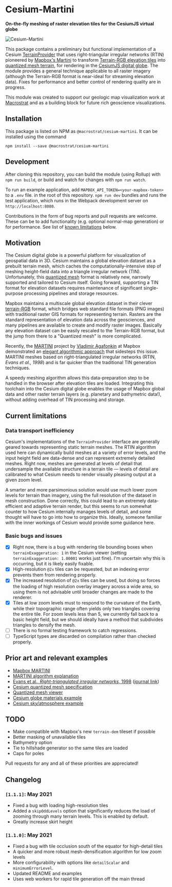 # Cesium-Martini

**On-the-fly meshing of raster elevation tiles for the CesiumJS virtual globe**

![Cesium-Martini](/img/cesium-martini.png)

This package contains a preliminary but functional implementation of a Cesium
[TerrainProvider](https://cesium.com/docs/cesiumjs-ref-doc/TerrainProvider.html)
that uses right-triangular irregular networks (RTIN) pioneered by
[Mapbox's Martini](https://observablehq.com/@mourner/martin-real-time-rtin-terrain-mesh) to
transform [Terrain-RGB elevation tiles](https://blog.mapbox.com/global-elevation-data-6689f1d0ba65) into
[quantized mesh terrain](https://github.com/CesiumGS/quantized-mesh),
for rendering in the [CesiumJS digital globe](https://cesium.com).
The module provides a general technique applicable to all raster imagery
(although the Terrain-RGB format is near-ideal for streaming elevation data).
Fixes for performance and better control of rendering quality are in progress.

This module was created to support our geologic map visualization work
at [Macrostrat](https://macrostrat.org) and as a building block
for future rich geoscience visualizations.

## Installation

This package is listed on NPM as `@macrostrat/cesium-martini`. It can be installed
using the command

```
npm install --save @macrostrat/cesium-martini
```

## Development

After cloning this repository, you can build the module (using Rollup) with
`npm run build`, or build and watch for changes with `npm run watch`.

To run an example application, add `MAPBOX_API_TOKEN=<your-mapbox-token>` to a `.env` file.
in the root of this repository. `npm run dev` bundles and runs the test
application, which runs in the Webpack development server on `http://localhost:8080`.

Contributions in the form of bug reports and pull requests are welcome.
These can be to add functionality (e.g. optional normal-map generation) or for
performance. See list of [known limitations](#current-known-limitations) below.

## Motivation

The Cesium digital globe is a powerful platform for visualization of geospatial
data in 3D. Cesium maintains a global elevation dataset as a prebuilt terrain mesh,
which caches the computationally-intensive step of meshing height-field data
into a triangle irregular network (TIN). Unfortunately, this
[quantized mesh](https://github.com/CesiumGS/quantized-mesh) format is relatively
new, narrowly supported and tailored to Cesium itself. Going forward, supporting
a TIN format for elevation datasets requires maintenance of significant single-purpose
processing pipelines and storage resources.

Mapbox maintains a multiscale global elevation dataset in their clever
[terrain-RGB](https://blog.mapbox.com/global-elevation-data-6689f1d0ba65)
format, which bridges web standard file formats (PNG images) with traditional raster GIS
formats for representing terrain. Rasters are the standard representation of elevation data across the
geosciences, and many pipelines are available to create and modify raster images.
Basically any elevation dataset can be easily rescaled to the Terrain-RGB
format, but the jump from there to a "Quantized mesh" is more complicated.

Recently, the [MARTINI](https://github.com/mapbox/martini) project by
[Vladimir Agafonkin](https://agafonkin.com/) at Mapbox demonstrated an
[elegant algorithmic approach](https://observablehq.com/@mourner/martin-real-time-rtin-terrain-mesh)
that sidesteps this issue.
MARTINI meshes based on right-triangulated irregular networks (RTIN, _Evans et al., 1998_)
and is far quicker than the traditional TIN generation techniques.

A speedy meshing algorithm allows this data-preparation step to be handled
in the browser after elevation tiles are loaded. Integrating this
toolchain into the Cesium digital globe enables the usage of Mapbox global
data and other raster terrain layers (e.g. planetary and bathymetric data!),
without adding overhead of TIN processing and storage.

## Current limitations

### Data transport inefficiency

Cesium's implementations of the `TerrainProvider` interface are generally geared
towards representing static terrain meshes. The RTIN algorithm used here can
dynamically build meshes at a variety of error levels, and the input height
field are data-dense and can represent extremely detailed meshes. Right now,
meshes are generated at levels of detail that undersample the available structure
in a terrain tile — levels of detail are calibrated to what Cesium needs to
render visually pleasing output at a given zoom level.

A smarter and more parsimonious solution would use much lower zoom levels
for terrain than imagery, using the full resolution of the dataset in
mesh construction. Done correctly, this could lead to an extremely
data-efficient and adaptive terrain render, but this seems to run somewhat
counter to how Cesium internally manages levels of detail, and some thought will have to
go into how to organize this. Ideally, someone familiar with the inner workings
of Cesium would provide some guidance here.

### Basic bugs and issues

- [x] Right now, there is a bug with rendering tile bounding boxes when
      `terrainExaggeration: 1` in the Cesium viewer
      (setting `terrainExaggeration: 1.00001` works just fine). I'm uncertain why
      this is occurring, but it is likely easily fixable.
- [x] High-resolution `@2x` tiles can be requested, but an indexing error
      prevents them from rendering properly.
- [x] The increased resolution of `@2x` tiles can be used, but doing so forces
      the loading of high resolution overlay imagery across a wide area, so using them is not
      advisable until broader changes are made to the renderer.
- [x] Tiles at low zoom levels must to respond to the curvature of the Earth,
      while their topographic range often yields only two triangles covering the entire
      tile. For zoom levels less than 5, we currently fall back to a basic height field,
      but we should ideally have a method that subdivides triangles to densify
      the mesh.
- [ ] There is no formal testing framework to catch regressions.
- [ ] TypeScript types are discarded on compilation rather than checked properly.

## Prior art and relevant examples

- [Mapbox MARTINI](https://github.com/mapbox/martini)
- [MARTINI algorithm explanation](https://observablehq.com/@mourner/martin-real-time-rtin-terrain-mesh)
- [Evans et al., _Right-triangulated irregular networks_, 1998](https://www.cs.ubc.ca/~will/papers/rtin.pdf)
  ([journal link](https://link.springer.com/article/10.1007/s00453-001-0006-x))
- [Cesium quantized mesh specification](https://github.com/CesiumGS/quantized-mesh)
- [Quantized mesh viewer](https://github.com/heremaps/quantized-mesh-viewer)
- [Cesium globe materials example](https://sandcastle.cesium.com/?src=Globe%20Materials.html)
- [Cesium sky/atmosphere example](https://sandcastle.cesium.com/?src=Sky%20Atmosphere.html)

## TODO

- Make compatible with Mapbox's new `terrain-dem` tileset if possible
- Better masking of unavailable tiles
- Bathymetry option
- Tie to hillshade generator so the same tiles are loaded
- Caps for poles

Pull requests for any and all of these priorities are appreciated!

## Changelog

### `[1.1.1]`: May 2021

- Fixed a bug with loading high-resolution tiles
- Added a `skipOddLevels` option that significantly reduces the load of zooming through many terrain levels.
  This is enabled by default.
- Greatly increase skirt height

### `[1.1.0]`: May 2021

- Fixed a bug with tile occlusion south of the equator for high-detail tiles
- A quicker and more robust mesh-densification algorithm for low zoom levels
- More configurability with options like `detailScalar` and `minimumErrorLevel`.
- Updated README and examples
- Uses web workers for rapid tile generation off the main thread
